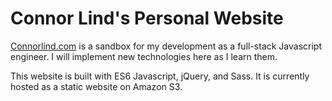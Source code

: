 # Connor Lind's Personal Website

[Connorlind.com](http://www.connorlind.com) is a sandbox for my development as a full-stack Javascript engineer. I will implement new technologies here as I learn them.

This website is built with ES6 Javascript, jQuery, and Sass. It is currently hosted as a static website on Amazon S3.
